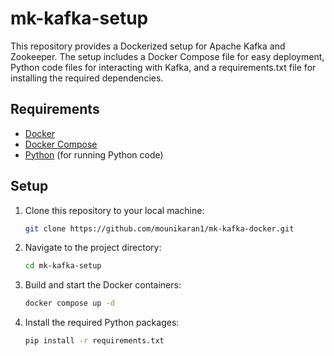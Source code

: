 # mk-kafka-setup
This repository provides a Dockerized setup for Apache Kafka and Zookeeper. The setup includes a Docker Compose file for easy deployment, Python code files for interacting with Kafka, and a requirements.txt file for installing the required dependencies.


## Requirements
- [Docker](https://www.docker.com/get-started)
- [Docker Compose](https://docs.docker.com/compose/install/)
- [Python](https://www.python.org/downloads/) (for running Python code)

## Setup
1. Clone this repository to your local machine:
   ```bash
   git clone https://github.com/mounikaran1/mk-kafka-docker.git
   ```

2. Navigate to the project directory:
    ```bash
    cd mk-kafka-setup
    ```
3. Build and start the Docker containers:
    ```bash
    docker compose up -d
    ```
4. Install the required Python packages:
    ```bash
    pip install -r requirements.txt
    ```
